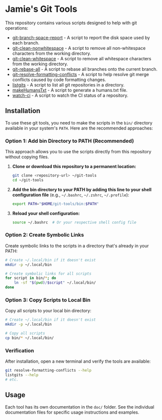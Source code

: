 # Jamie's Git Tools

This repository contains various scripts designed to help with git operations:

- [git-branch-space-report](doc/git-branch-space-report.md) - A script to report the disk space used by each branch.
- [git-clean-nonwhitespace](doc/git-clean-nonwhitespace.md) - A script to remove all non-whitespace characters from the working directory.
- [git-clean-whitespace](doc/git-clean-whitespace.md) - A script to remove all whitespace characters from the working directory.
- [git-rebase-all](doc/git-rebase-all.md) - A script to rebase all branches onto the current branch.
- [git-resolve-formatting-conflicts](doc/git-resolve-formatting-conflicts.md) - A script to help
  resolve git merge conflicts caused by code formatting changes.
- [listgits](doc/listgits.md) - A script to list all git repositories in a directory.
- [makeHumansTxt](doc/makeHumansTxt.md) - A script to generate a humans.txt file.
- [watch-ci](doc/watch-ci.md) - A script to watch the CI status of a repository.

## Installation

To use these git tools, you need to make the scripts in the `bin/` directory available in your
system's `PATH`. Here are the recommended approaches:

### Option 1: Add bin Directory to PATH (Recommended)

This approach allows you to use the scripts directly from this repository without copying files.

1. **Clone or download this repository to a permanent location:**

   ```bash
   git clone <repository-url> ~/git-tools
   cd ~/git-tools
   ```

2. **Add the bin directory to your PATH by adding this line to your shell configuration file** (e.g., `~/.bashrc`, `~/.zshrc`, `~/.profile`):

   ```bash
   export PATH="$HOME/git-tools/bin:$PATH"
   ```

3. **Reload your shell configuration:**

   ```bash
   source ~/.bashrc  # Or your respective shell config file
   ```

### Option 2: Create Symbolic Links

Create symbolic links to the scripts in a directory that's already in your PATH:

```bash
# Create ~/.local/bin if it doesn't exist
mkdir -p ~/.local/bin

# Create symbolic links for all scripts
for script in bin/*; do
    ln -sf "$(pwd)/$script" ~/.local/bin/
done
```

### Option 3: Copy Scripts to Local Bin

Copy all scripts to your local bin directory:

```bash
# Create ~/.local/bin if it doesn't exist
mkdir -p ~/.local/bin

# Copy all scripts
cp bin/* ~/.local/bin/
```

### Verification

After installation, open a new terminal and verify the tools are available:

```bash
git resolve-formatting-conflicts --help
listgits --help
# etc.
```

## Usage

Each tool has its own documentation in the `doc/` folder. See the individual documentation files for
specific usage instructions and examples.
